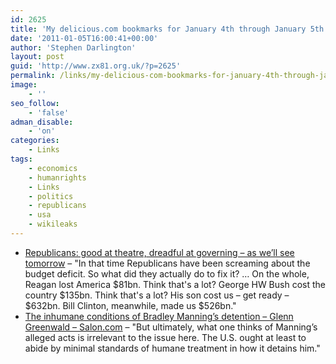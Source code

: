 ```yaml
---
id: 2625
title: 'My delicious.com bookmarks for January 4th through January 5th'
date: '2011-01-05T16:00:41+00:00'
author: 'Stephen Darlington'
layout: post
guid: 'http://www.zx81.org.uk/?p=2625'
permalink: /links/my-delicious-com-bookmarks-for-january-4th-through-january-5th.html
image:
    - ''
seo_follow:
    - 'false'
adman_disable:
    - 'on'
categories:
    - Links
tags:
    - economics
    - humanrights
    - Links
    - politics
    - republicans
    - usa
    - wikileaks
---
```


- [Republicans: good at theatre, dreadful at governing – as we’ll see tomorrow](http://www.guardian.co.uk/commentisfree/cifamerica/2011/jan/04/republicans-good-theatre-dreadful-governing) – "In that time Republicans have been screaming about the budget deficit. So what did they actually do to fix it? … On the whole, Reagan lost America $81bn. Think that's a lot? George HW Bush cost the country $135bn. Think that's a lot? His son cost us – get ready – $632bn. Bill Clinton, meanwhile, made us $526bn."
- [The inhumane conditions of Bradley Manning’s detention – Glenn Greenwald – Salon.com](http://www.salon.com/news/opinion/glenn_greenwald/2010/12/14/manning) – "But ultimately, what one thinks of Manning’s alleged acts is irrelevant to the issue here. The U.S. ought at least to abide by minimal standards of humane treatment in how it detains him."